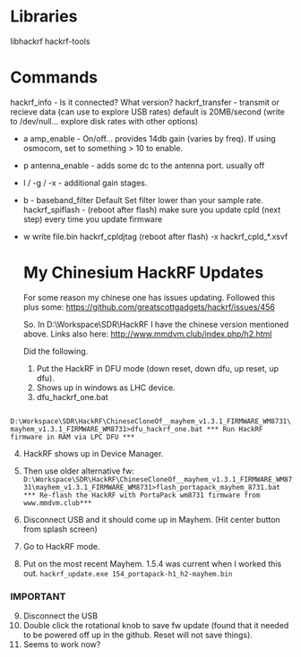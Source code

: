 <!-- TITLE: Hackrf -->
<!-- SUBTITLE: A quick summary of Hackrf -->

# Libraries
libhackrf
hackrf-tools

# Commands
hackrf_info - Is it connected?  What version?
hackrf_transfer - transmit or recieve data  (can use to explore USB rates)  default is 20MB/second  (write to /dev/null... explore disk rates with other options)
 - a amp_enable - On/off... provides 14db gain (varies by freq).  If using osmocom, set to something > 10 to enable.
 - p antenna_enable - adds some dc to the antenna port.  usually off
 - l / -g / -x  - additional gain stages.
 - b - baseband_filter  Default Set filter lower than your sample rate.
 hackrf_spiflash - (reboot after flash)  make sure you update cpld (next step) every time you update firmware
  - w write file.bin
 hackrf_cpldjtag  (reboot after flash)
  -x hackrf_cpld_*.xsvf
	
	
	# My Chinesium HackRF Updates
	For some reason my chinese one has issues updating.  Followed this plus some:
	https://github.com/greatscottgadgets/hackrf/issues/456
	
	So.  In D:\Workspace\SDR\HackRF I have the chinese version mentioned above.  Links also here:
	http://www.mmdvm.club/index.php/h2.html
	
	Did the following.
	1.  Put the HackRF in DFU mode (down reset, down dfu, up reset, up dfu).
	2.  Shows up in windows as LHC device.
	3.  dfu_hackrf_one.bat
	
`	D:\Workspace\SDR\HackRF\ChineseCloneOf__mayhem_v1.3.1_FIRMWARE_WM8731\mayhem_v1.3.1_FIRMWARE_WM8731>dfu_hackrf_one.bat
*** Run HackRF firmware in RAM via LPC DFU ***`
	
 4.  HackRF shows up in Device Manager.
 5.  Then use older alternative fw:
`D:\Workspace\SDR\HackRF\ChineseCloneOf__mayhem_v1.3.1_FIRMWARE_WM8731\mayhem_v1.3.1_FIRMWARE_WM8731>flash_portapack_mayhem_8731.bat
*** Re-flash the HackRF with PortaPack wm8731 firmware from www.mmdvm.club***`

6.  Disconnect USB and it should come up in Mayhem.  (Hit center button from splash screen)
7.  Go to HackRF mode.
8.  Put on the most recent Mayhem.  1.5.4 was current when I worked this out.
`hackrf_update.exe 154_portapack-h1_h2-mayhem.bin`
### IMPORTANT
9.  Disconnect the USB
10.  Double click the rotational knob to save fw update (found that it needed to be powered off up in the github.  Reset will not save things).
11.  Seems to work now?